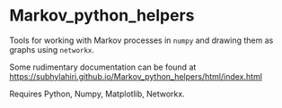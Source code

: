 # Markov_python_helpers

Tools for working with Markov processes in `numpy`
and drawing them as graphs using `networkx`.

Some rudimentary documentation can be found at
https://subhylahiri.github.io/Markov_python_helpers/html/index.html

Requires Python, Numpy, Matplotlib, Networkx.
